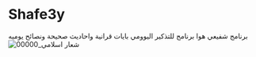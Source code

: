# Shafe3y
برنامج شفيعي هوا برنامج للتذكير اليوومي بايات قرانية واحاديث صحيحة ونصائح يوميه
![شعار اسلامي_00000](https://github.com/MostafaEbrahiem/Shafe3y/assets/88105870/c6b0a739-3023-4b6d-8b06-98f16dee49c1)
